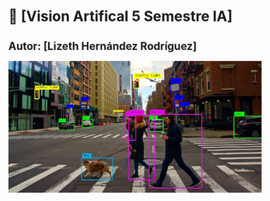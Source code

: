 # 🚀 [Vision Artifical 5 Semestre IA]
## Autor: [Lizeth Hernández Rodríguez]
![Imagen](https://github.com/lamusaliza/VisionArtificial/blob/master/visionimagen.png?raw=true)
